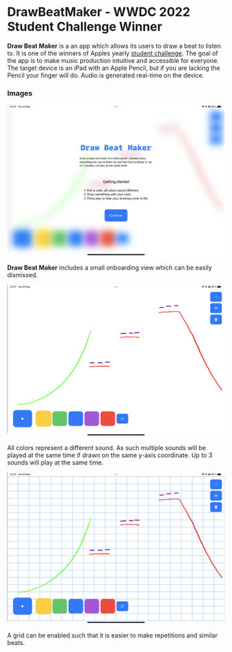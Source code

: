 # DrawBeatMaker - WWDC 2022 Student Challenge Winner
**Draw Beat Maker** is a an app which allows its users to draw a beat to listen to. 
It is one of the winners of Apples yearly [student challenge](https://developer.apple.com/wwdc22/swift-student-challenge/).
The goal of the app is to make music production intuitive and accessible for everyone. 
The target device is an iPad with an Apple Pencil, but if you are lacking the Pencil 
your finger will do. Audio is generated real-time on the device. 

### Images
![intro](/IMAGES/intro.PNG)

**Draw Beat Maker** includes a small onboarding view which can be easily dismissed.

![draw](/IMAGES/draw.PNG)

All colors represent a different sound. As such multiple sounds will be played 
at the same time if drawn on the same y-axis coordinate. Up to 3 sounds will 
play at the same time.

![grid](/IMAGES/grid.PNG)

A grid can be enabled such that it is easier to make repetitions and similar beats. 